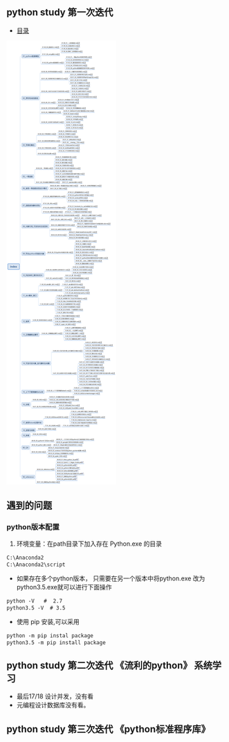 ## python study 第一次迭代

* [目录](index.png)

![](index.png)


## 遇到的问题

### python版本配置

1. 环境变量：在path目录下加入存在 Python.exe 的目录
```
C:\Anaconda2
C:\Anaconda2\script
```
* 如果存在多个python版本， 只需要在另一个版本中将python.exe 改为 python3.5.exe就可以进行下面操作
```
python -V   #  2.7
python3.5 -V  # 3.5
```
* 使用 pip 安装,可以采用
```
python -m pip instal package
python3.5 -m pip install package
```


## python study 第二次迭代 《流利的python》 系统学习

* 最后17/18 设计并发，没有看
* 元编程设计数据库没有看。



## python study 第三次迭代 《python标准程序库》


